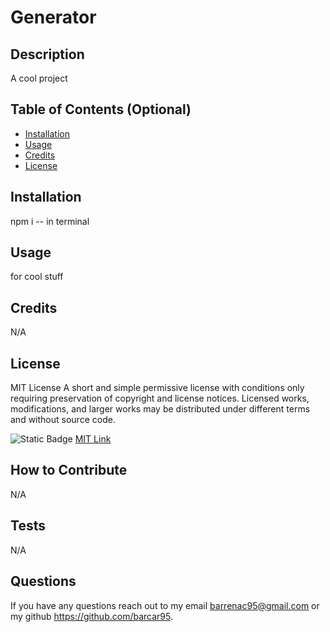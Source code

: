 # Generator
  
## Description
  A cool project

## Table of Contents (Optional)
 
  - [Installation](#installation)
  - [Usage](#usage)
  - [Credits](#credits)
  - [License](#license)
  
## Installation
  npm i -- in terminal
  
## Usage
  for cool stuff
  
## Credits
  N/A
  
## License
  MIT License
  A short and simple permissive license with conditions only requiring preservation of copyright and license notices. Licensed works, modifications, and larger works may be distributed under different terms and without source code.
    
  ![Static Badge](https://img.shields.io/badge/license-MIT-brightgreen)
  [MIT Link](https://tlo.mit.edu/learn-about-intellectual-property/software-and-open-source-licensing)
  
## How to Contribute
  N/A
  
## Tests
  N/A

## Questions
  If you have any questions reach out to my email barrenac95@gmail.com or my github https://github.com/barcar95.
  